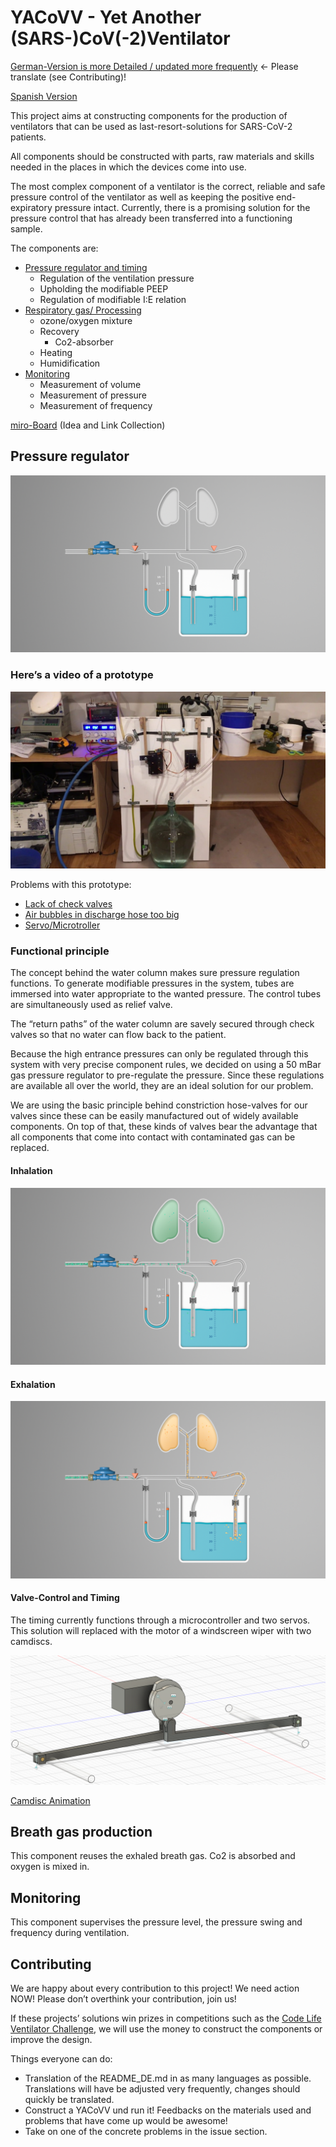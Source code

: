 # YACoVV - Yet Another (SARS-)CoV(-2)Ventilator

[German-Version is more Detailed / updated more frequently](README_DE.md) <- Please translate (see Contributing)!

[Spanish Version](README_ES.md)

This project aims at constructing components for the production of ventilators that can be used as last-resort-solutions for SARS-CoV-2 patients. 

All components should be constructed with parts, raw materials and skills needed in the places in which the devices come into use. 

The most complex component of a ventilator is the correct, reliable and safe pressure control of the ventilator as well as keeping the positive end-expiratory pressure intact. Currently, there is a promising solution for the pressure control that has already been transferred into a functioning sample.

The components are:
- [Pressure regulator and timing](#Pressure%20regulator)
    - Regulation of the ventilation pressure
    - Upholding the modifiable PEEP
    - Regulation of modifiable I:E relation
- [Respiratory gas/ Processing](#Breath%20gas%20production)
    - ozone/oxygen mixture
    - Recovery
        - Co2-absorber 
    - Heating 
    - Humidification
- [Monitoring](#Monitoring)
    - Measurement of volume
    - Measurement of pressure
    - Measurement of frequency

[miro-Board](https://miro.com/app/board/o9J_kuxCsRI=/) (Idea and Link Collection)

## Pressure regulator

![Regulator-parts](img/system.jpg)

### Here’s a video of a prototype

[![Prototype](img/prototype.jpg)](https://www.youtube.com/watch?v=eBIlyaHW4l0)

Problems with this prototype:
- [Lack of check valves](https://github.com/auenkind/YACoVV/issues/3)
- [Air bubbles in discharge hose too big](https://github.com/auenkind/YACoVV/issues/1)
- [Servo/Microtroller](https://github.com/auenkind/YACoVV/issues/2)

### Functional principle

The concept behind the water column makes sure pressure regulation functions. To generate modifiable pressures in the system, tubes are immersed into water appropriate to the wanted pressure. The control tubes are simultaneously used as relief valve. 

The “return paths” of the water column are savely secured through check valves so that no water can flow back to the patient.

Because the high entrance pressures can only be regulated through this system with very precise component rules, we decided on using a 50 mBar gas pressure regulator to pre-regulate the pressure. Since these regulations are available all over the world, they are an ideal solution for our problem.

We are using the basic principle behind constriction hose-valves for our valves since these can be easily manufactured out of widely available components. On top of that, these kinds of valves bear the advantage that all components that come into contact with contaminated gas can be replaced. 

#### Inhalation
![inhalation](img/insp.jpg)
#### Exhalation
![exhalation](img/exp.jpg)

#### Valve-Control and Timing

The timing currently functions through a microcontroller and two servos. This solution will replaced with the motor of a windscreen wiper with two camdiscs.

[![Camdiscs](img/camdisc.png)](https://autode.sk/3dx6EbZ)

[Camdisc Animation](https://autode.sk/3dx6EbZ)

## Breath gas production
This component reuses the exhaled breath gas. Co2 is absorbed and oxygen is mixed in. 

## Monitoring
This component supervises the pressure level, the pressure swing and frequency during ventilation.

## Contributing
We are happy about every contribution to this project! We need action NOW! Please don’t overthink your contribution, join us!

If these projects’ solutions win prizes in competitions such as the [Code Life Ventilator Challenge](https://www.agorize.com/en/challenges/code-life-challenge?lang=en), we will use the money to construct the components or improve the design.

Things everyone can do:
- Translation of the README_DE.md in as many languages as possible. Translations will have be adjusted very frequently, changes should quickly be translated.
- Construct a YACoVV und run it! Feedbacks on the materials used and problems that have come up would be awesome!
- Take on one of the concrete problems in the issue section.